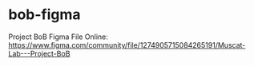 # bob-figma
Project BoB Figma File Online: https://www.figma.com/community/file/1274905715084265191/Muscat-Lab---Project-BoB
